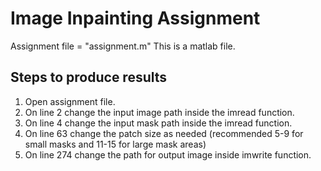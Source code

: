 # Image Inpainting Assignment 

Assignment file = "assignment.m"  This is a matlab file.

## Steps to produce results

1) Open assignment file.
2) On line 2 change the input image path inside the imread function.
3) On line 4 change the input mask path inside the imread function.
4) On line 63 change the patch size as needed (recommended 5-9 for small masks and 11-15 for large mask areas)
5) On line 274 change the path for output image inside imwrite function.